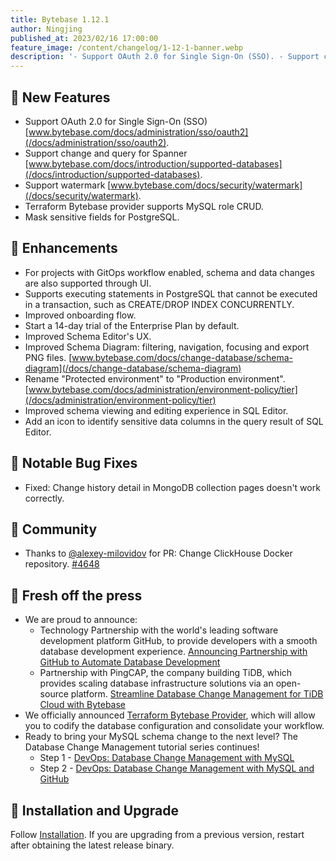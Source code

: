 ```yaml
---
title: Bytebase 1.12.1
author: Ningjing
published_at: 2023/02/16 17:00:00
feature_image: /content/changelog/1-12-1-banner.webp
description: '- Support OAuth 2.0 for Single Sign-On (SSO). - Support change and query for Spanner. - Support watermark. - Mask sensitive fields for PostgreSQL '
---
```


## 🚀 New Features

- Support OAuth 2.0 for Single Sign-On (SSO) [www.bytebase.com/docs/administration/sso/oauth2](/docs/administration/sso/oauth2).
- Support change and query for Spanner [www.bytebase.com/docs/introduction/supported-databases](/docs/introduction/supported-databases).
- Support watermark [www.bytebase.com/docs/security/watermark](/docs/security/watermark).
- Terraform Bytebase provider supports MySQL role CRUD.
- Mask sensitive fields for PostgreSQL.

## 🎄 Enhancements

- For projects with GitOps workflow enabled, schema and data changes are also supported through UI.
- Supports executing statements in PostgreSQL that cannot be executed in a transaction, such as CREATE/DROP INDEX CONCURRENTLY.
- Improved onboarding flow.
- Start a 14-day trial of the Enterprise Plan by default.
- Improved Schema Editor's UX.
- Improved Schema Diagram: filtering, navigation, focusing and export PNG files. [www.bytebase.com/docs/change-database/schema-diagram](/docs/change-database/schema-diagram)
- Rename "Protected environment" to "Production environment". [www.bytebase.com/docs/administration/environment-policy/tier](/docs/administration/environment-policy/tier)
- Improved schema viewing and editing experience in SQL Editor.
- Add an icon to identify sensitive data columns in the query result of SQL Editor.

## 🐞 Notable Bug Fixes

- Fixed: Change history detail in MongoDB collection pages doesn't work correctly.

## 🎠 Community

- Thanks to [@alexey-milovidov](https://github.com/alexey-milovidov) for PR: Change ClickHouse Docker repository. [\#4648](https://github.com/bytebase/bytebase/pull/4648)

## 📰 Fresh off the press

- We are proud to announce:
  - Technology Partnership with the world's leading software development platform GitHub, to provide developers with a smooth database development experience. [Announcing Partnership with GitHub to Automate Database Development](/blog/bytebase-github-technology-partner)
  - Partnership with PingCAP, the company building TiDB, which provides scaling database infrastructure solutions via an open-source platform. [Streamline Database Change Management for TiDB Cloud with Bytebase](/blog/streamline-database-change-management-for-tidb-cloud-with-bytebase)
- We officially announced [Terraform Bytebase Provider](/blog/introducing-terraform-bytebase-provider), which will allow you to codify the database configuration and consolidate your workflow.
- Ready to bring your MySQL schema change to the next level? The Database Change Management tutorial series continues!
  - Step 1 - [DevOps: Database Change Management with MySQL](/docs/tutorials/database-change-management-with-mysql)
  - Step 2 - [DevOps: Database Change Management with MySQL and GitHub](/docs/tutorials/database-change-management-with-mysql-and-github)

## 📕 Installation and Upgrade

Follow [Installation](/docs/get-started/install/overview). If you are upgrading from a previous version, restart after obtaining the latest release binary.
